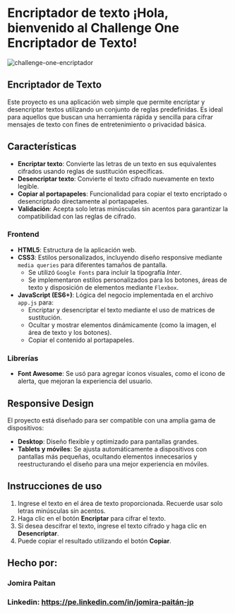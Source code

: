 # Encriptador de texto ¡Hola, bienvenido al Challenge One Encriptador de Texto!

![challenge-one-encriptador](https://github.com/user-attachments/assets/da394b2a-770a-40b0-8a29-a16f69e9e274)

## Encriptador de Texto

Este proyecto es una aplicación web simple que permite encriptar y desencriptar textos utilizando un conjunto de reglas predefinidas. Es ideal para aquellos que buscan una herramienta rápida y sencilla para cifrar mensajes de texto con fines de entretenimiento o privacidad básica.

## Características

- **Encriptar texto**: Convierte las letras de un texto en sus equivalentes cifrados usando reglas de sustitución específicas.
- **Desencriptar texto**: Convierte el texto cifrado nuevamente en texto legible.
- **Copiar al portapapeles**: Funcionalidad para copiar el texto encriptado o desencriptado directamente al portapapeles.
- **Validación**: Acepta solo letras minúsculas sin acentos para garantizar la compatibilidad con las reglas de cifrado.

### Frontend

- **HTML5**: Estructura de la aplicación web.
- **CSS3**: Estilos personalizados, incluyendo diseño responsive mediante `media queries` para diferentes tamaños de pantalla.
  - Se utilizó `Google Fonts` para incluir la tipografía *Inter*.
  - Se implementaron estilos personalizados para los botones, áreas de texto y disposición de elementos mediante `Flexbox`.
- **JavaScript (ES6+)**: Lógica del negocio implementada en el archivo `app.js` para:
  - Encriptar y desencriptar el texto mediante el uso de matrices de sustitución.
  - Ocultar y mostrar elementos dinámicamente (como la imagen, el área de texto y los botones).
  - Copiar el contenido al portapapeles.

### Librerías

- **Font Awesome**: Se usó para agregar íconos visuales, como el icono de alerta, que mejoran la experiencia del usuario.

## Responsive Design

El proyecto está diseñado para ser compatible con una amplia gama de dispositivos:

- **Desktop**: Diseño flexible y optimizado para pantallas grandes.
- **Tablets y móviles**: Se ajusta automáticamente a dispositivos con pantallas más pequeñas, ocultando elementos innecesarios y reestructurando el diseño para una mejor experiencia en móviles.

## Instrucciones de uso

1. Ingrese el texto en el área de texto proporcionada. Recuerde usar solo letras minúsculas sin acentos.
2. Haga clic en el botón **Encriptar** para cifrar el texto.
3. Si desea descifrar el texto, ingrese el texto cifrado y haga clic en **Desencriptar**.
4. Puede copiar el resultado utilizando el botón **Copiar**.

## Hecho por:

### Jomira Paitan

### Linkedin: https://pe.linkedin.com/in/jomira-paitán-jp
